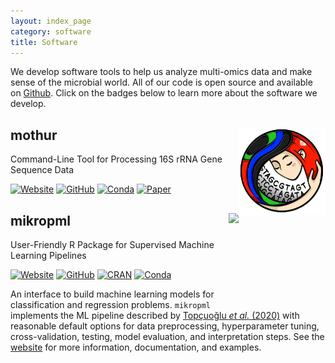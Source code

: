 ```yaml
---
layout: index_page
category: software
title: Software
---
```


We develop software tools to help us analyze multi-omics data and make sense of
the microbial world. All of our code is open source and available on
[Github](https://github.com/SchlossLab). Click on the badges below to learn more
about the software we develop.

## mothur <img src="https://raw.githubusercontent.com/mothur/logo/master/mothur_RGB.png" align='right' height="139" />

Command-Line Tool for Processing 16S rRNA Gene Sequence Data

[![Website](https://img.shields.io/static/v1?style=flat&label=Docs&message=Website&color=success)](http://mothur.org/)
[![GitHub](https://img.shields.io/static/v1?style=flat&logo=GitHub&label=+&message=GitHub&color=black)](https://github.com/mothur/mothur)
[![Conda](https://img.shields.io/conda/vn/Bioconda/mothur)](https://anaconda.org/bioconda/mothur)
[![Paper](https://img.shields.io/static/v1?style=flat&logo=google-scholar&label=+&message=Paper&color=white)](https://doi.org/10.1128/AEM.01541-09)

## mikropml <img src="https://raw.githubusercontent.com/SchlossLab/mikropml/master/man/figures/logo.png" align='right' height="139" />

User-Friendly R Package for Supervised Machine Learning Pipelines

[![Website](https://img.shields.io/static/v1?style=flat&label=Docs&message=Website&color=success)](http://www.schlosslab.org/mikropml/)
[![GitHub](https://img.shields.io/static/v1?style=flat&logo=GitHub&label=+&message=GitHub&color=black)](https://github.com/SchlossLab/mikropml)
[![CRAN](https://img.shields.io/cran/v/mikropml?color=blue&label=CRAN&logo=R)](https://CRAN.R-project.org/package=mikropml)
[![Conda](https://img.shields.io/conda/vn/conda-forge/r-mikropml)](https://anaconda.org/conda-forge/r-mikropml)

An interface to build machine learning models for classification
and regression problems. `mikropml` implements the ML pipeline described
by [Topçuoğlu _et al._ (2020)](https://doi.org/10.1128/mBio.00434-20) with reasonable
default options for data preprocessing, hyperparameter tuning,
cross-validation, testing, model evaluation, and interpretation steps.
See the [website](http://www.schlosslab.org/mikropml/) for more information,
documentation, and examples.
